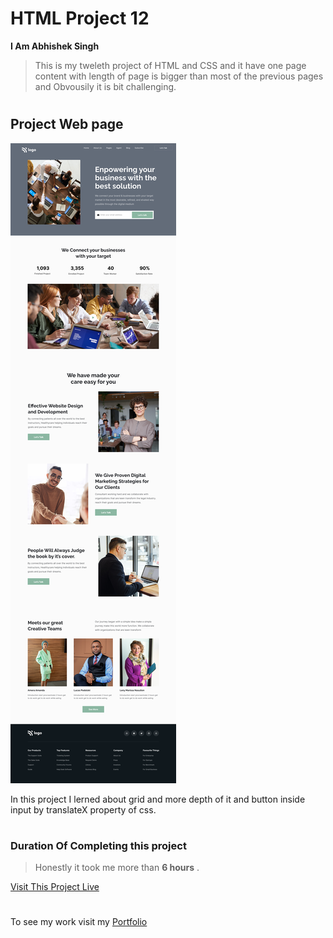 # HTML Project 12
**I Am Abhishek Singh**
> This is my tweleth project of HTML and CSS and it have one page content with length of page is bigger than most of the previous pages and Obvousily it is bit challenging.

 #

## Project Web page

![Project 12 Image](twelve.png)

In this project I lerned about grid and more depth of it and button inside input by translateX property of css.

#

### Duration Of Completing this project
> Honestly it took me more than **6 hours** .

[Visit This Project Live](https://abhi-project-1.netlify.app/)


#

To see my work visit my [Portfolio]("my-portfolio-website")

